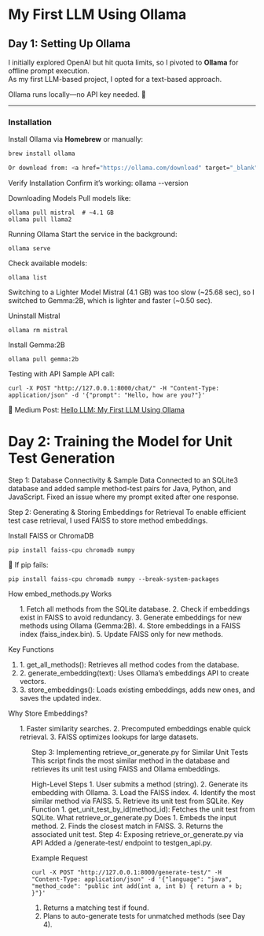 # My First LLM Using Ollama

## Day 1: Setting Up Ollama
I initially explored OpenAI but hit quota limits, so I pivoted to **Ollama** for offline prompt execution.  
As my first LLM-based project, I opted for a text-based approach.  

Ollama runs locally—no API key needed. 🚀  

---

### Installation  
Install Ollama via **Homebrew** or manually:  

```sh
brew install ollama

Or download from: <a href="https://ollama.com/download" target="_blank">Ollama Downloads</a>
```
Verify Installation
Confirm it’s working:
ollama --version

Downloading Models
Pull models like:
```
ollama pull mistral  # ~4.1 GB
ollama pull llama2
```

Running Ollama
Start the service in the background:
```
ollama serve
```
Check available models:
```
ollama list
```

Switching to a Lighter Model
Mistral (4.1 GB) was too slow (~25.68 sec), so I switched to Gemma:2B, which is lighter and faster (~0.50 sec).

Uninstall Mistral

```
ollama rm mistral
```

Install Gemma:2B
```
ollama pull gemma:2b
```
Testing with API
Sample API call:
```
curl -X POST "http://127.0.0.1:8000/chat/" -H "Content-Type: application/json" -d '{"prompt": "Hello, how are you?"}'
```
📌 Medium Post: <a href="https://medium.com/@amanvaidya700/hello-llm-my-first-llm-using-ollama-b2e35b45ae49">Hello LLM: My First LLM Using Ollama</a>


# Day 2: Training the Model for Unit Test Generation
Step 1: Database Connectivity & Sample Data
Connected to an SQLite3 database and added sample method-test pairs for Java, Python, and JavaScript.
Fixed an issue where my prompt exited after one response.

Step 2: Generating & Storing Embeddings for Retrieval
To enable efficient test case retrieval, I used FAISS to store method embeddings.

Install FAISS or ChromaDB
```
pip install faiss-cpu chromadb numpy
```
📌 If pip fails:
```
pip install faiss-cpu chromadb numpy --break-system-packages
```

How embed_methods.py Works
<ol>
   1. Fetch all methods from the SQLite database.
   2. Check if embeddings exist in FAISS to avoid redundancy.
   3. Generate embeddings for new methods using Ollama (Gemma:2B).
   4. Store embeddings in a FAISS index (faiss_index.bin).
   5. Update FAISS only for new methods.
</ol>
Key Functions
<ol>
    <li>1. get_all_methods(): Retrieves all method codes from the database.</li>
    <li>2. generate_embedding(text): Uses Ollama’s embeddings API to create vectors.</li>
    <li>3. store_embeddings(): Loads existing embeddings, adds new ones, and saves the updated index.</li>
</ol>
Why Store Embeddings?
<ol>
    1. Faster similarity searches.
    2. Precomputed embeddings enable quick retrieval.
    3. FAISS optimizes lookups for large datasets.
<ol>
Step 3: Implementing retrieve_or_generate.py for Similar Unit Tests
This script finds the most similar method in the database and retrieves its unit test using FAISS and Ollama embeddings.

High-Level Steps
    1. User submits a method (string).
    2. Generate its embedding with Ollama.
    3. Load the FAISS index.
    4. Identify the most similar method via FAISS.
    5. Retrieve its unit test from SQLite.
Key Function
    1. get_unit_test_by_id(method_id): Fetches the unit test from SQLite.
What retrieve_or_generate.py Does
    1. Embeds the input method.
    2. Finds the closest match in FAISS.
    3. Returns the associated unit test.
Step 4: Exposing retrieve_or_generate.py via API
Added a /generate-test/ endpoint to testgen_api.py.

Example Request
```
curl -X POST "http://127.0.0.1:8000/generate-test/" -H "Content-Type: application/json" -d '{"language": "java", "method_code": "public int add(int a, int b) { return a + b; }"}'
```

1. Returns a matching test if found.
2. Plans to auto-generate tests for unmatched methods (see Day 4).